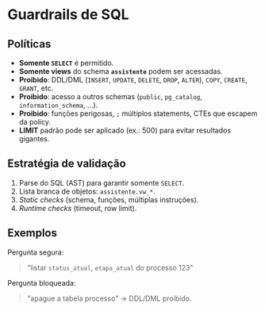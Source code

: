 # Guardrails de SQL

## Políticas
- **Somente `SELECT`** é permitido.
- **Somente views** do schema **`assistente`** podem ser acessadas.
- **Proibido**: DDL/DML (`INSERT`, `UPDATE`, `DELETE`, `DROP`, `ALTER`), `COPY`, `CREATE`, `GRANT`, etc.
- **Proibido**: acesso a outros schemas (`public`, `pg_catalog`, `information_schema`, ...).
- **Proibido**: funções perigosas, `;` múltiplos statements, CTEs que escapem da policy.
- **LIMIT** padrão pode ser aplicado (ex.: 500) para evitar resultados gigantes.

## Estratégia de validação
1. Parse do SQL (AST) para garantir somente `SELECT`.
2. Lista branca de objetos: `assistente.vw_*`.
3. *Static checks* (schema, funções, múltiplas instruções).
4. *Runtime checks* (timeout, row limit).

## Exemplos
Pergunta segura:
> "listar `status_atual`, `etapa_atual` do processo 123"

Pergunta bloqueada:
> "apague a tabela processo" → DDL/DML proibido.
